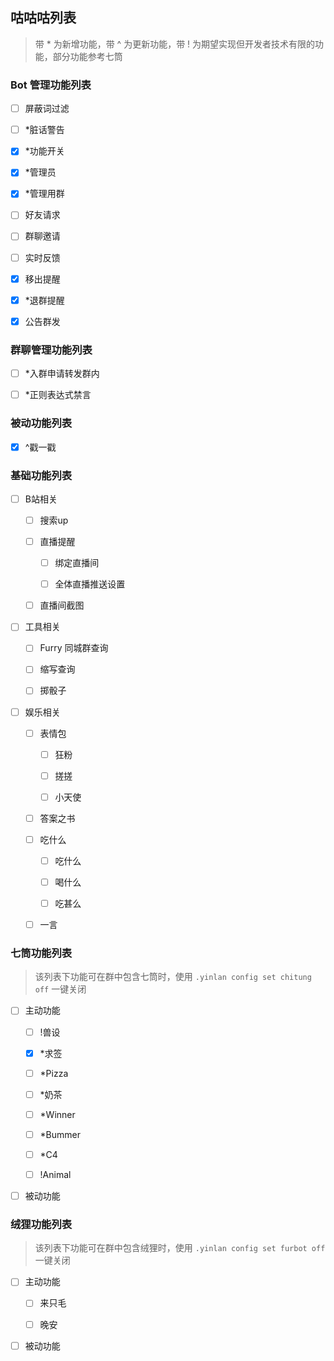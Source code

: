 
## 咕咕咕列表

> 带 * 为新增功能，带 ^ 为更新功能，带 ! 为期望实现但开发者技术有限的功能，部分功能参考七筒

### Bot 管理功能列表

- [ ] 屏蔽词过滤

- [ ] *脏话警告

- [x] *功能开关

- [x] *管理员

- [x] *管理用群

- [ ] 好友请求

- [ ] 群聊邀请

- [ ] 实时反馈

- [x] 移出提醒

- [x] *退群提醒

- [x] 公告群发

### 群聊管理功能列表

- [ ] *入群申请转发群内

- [ ] *正则表达式禁言

### 被动功能列表

- [x] ^戳一戳

### 基础功能列表

- [ ] B站相关

    - [ ] 搜索up

    - [ ] 直播提醒

        - [ ] 绑定直播间

        - [ ] 全体直播推送设置

    - [ ] 直播间截图

- [ ] 工具相关

    - [ ] Furry 同城群查询

    - [ ] 缩写查询

    - [ ] 掷骰子

- [ ] 娱乐相关

    - [ ] 表情包

        - [ ] 狂粉

        - [ ] 搓搓

        - [ ] 小天使

    - [ ] 答案之书

    - [ ] 吃什么

        - [ ] 吃什么

        - [ ] 喝什么

        - [ ] 吃甚么

    - [ ] 一言

### 七筒功能列表

> 该列表下功能可在群中包含七筒时，使用 `.yinlan config set chitung off` 一键关闭

- [ ] 主动功能

    - [ ] !兽设

    - [x] *求签

    - [ ] *Pizza

    - [ ] *奶茶

    - [ ] *Winner

    - [ ] *Bummer

    - [ ] *C4

    - [ ] !Animal

- [ ] 被动功能

### 绒狸功能列表

> 该列表下功能可在群中包含绒狸时，使用 `.yinlan config set furbot off` 一键关闭

- [ ] 主动功能

    - [ ] 来只毛

    - [ ] 晚安

- [ ] 被动功能